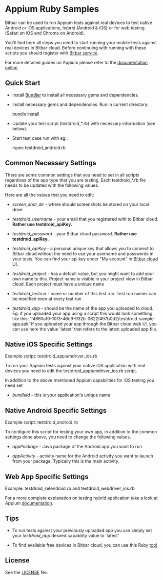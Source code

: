 # Appium Ruby Samples

Bitbar can be used to run Appium tests against real devices to test
native Android or iOS applications, hybrid (Android & iOS) or for web
testing (Safari on iOS and Chrome on Android).

You'll find here all steps you need to start running your mobile tests
against real devices in Bitbar cloud. Before continuing with
running with these scripts you should register with [Bitbar
service](https://cloud.bitbar.com/).

For more detailed guides on Appium please refer to the [documentation
online](http://appium.io/slate/en/master/?python#about-appium).

## Quick Start

* Install [Bundler](http://bundler.io/) to install all necessary gems
and dependencies.

* Install necessary gems and dependencies. Run in current directory:

    bundle install

* Update your test script (testdroid_*.rb) with necessary information
  (see below).

* Start test case run with eg.:

    rspec testdroid_android.rb

## Common Necessary Settings

There are some common settings that you need to set in all scripts
regardless of the app type that you are testing. Each testdroid_*.rb
file needs to be updated with the following values.

Here are all the values that you need to edit:

* *screen_shot_dir* - where should screenshots be stored on your local drive

* *testdroid_username* - your email that you registered with to
   Bitbar cloud.  **Rather use testdroid_apiKey.**

* *testdroid_password* - your Bitbar cloud password.  **Rather use
   testdroid_apiKey.**

* *testdroid_apiKey* - a personal unique key that allows you to
   connect to Bitbar cloud without the need to use your username
   and passwords in your tests. You can find your api key under "My
   account" in [Bitbar cloud](https://cloud.bitbar.com/) UI.

* *testdroid_project* - has a default value, but you might want to add
  your own name to this. Project name is visible in your project view
  in Bitbar cloud. Each project must have a unique name

* *testdroid_testrun* - name or number of this test run. Test run
  names can be modified even at every test run

* *testdroid_app* - should be the name of the app you uploaded to
  cloud. Eg. if you uploaded your app using a script this would look
  something like this:
  'f4660af0-10f3-46e9-932b-0622f497b0d2/testdroid-sample-app.apk' If you uploaded
  your app through the Bitbar cloud web UI, you can use here the
  value 'latest' that refers to the latest uploaded app file.

## Native iOS Specific Settings

Example script: testdroid_appiumdriver_ios.rb

To run your Appium tests against your native iOS application with real
devices you need to edit the testdroid_appiumdriver_ios.rb script.

In addition to the above mentioned Appium capabilities for iOS testing
you need set

* *bundleId* - this is your application's unique name

## Native Android Specific Settings

Example script: testdroid_android.rb

To configure this script for testing your own app, in addition to the
common settings done above, you need to change the following values.

* *appPackage* - Java package of the Android app you want to run

* *appActivity* - activity name for the Android activity you want to
  launch from your package. Typically this is the main activity.

## Web App Specific Settings

Example: testdroid_selendroid.rb and testdroid_webdriver_ios.rb

For a more complete explanation on testing hybrid application take a
look at Appium
[documentation](https://github.com/appium/appium/blob/master/docs/en/advanced-concepts/hybrid.md).


## Tips

* To run tests against your previously uploaded app you can simply set
  your *testdroid_app* desired capability value to 'latest'


* To find available free devices in Bitbar cloud, you can use this Ruby [tool](https://github.com/bootstraponline/testdroid_device_finder)

## License

See the
[LICENSE](https://github.com/bitbar/testdroid-samples/blob/master/LICENSE)
file.
